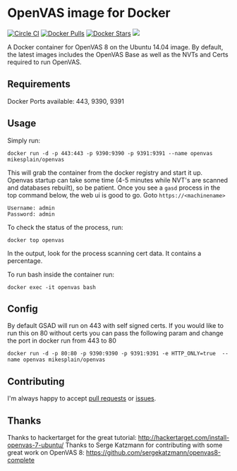 OpenVAS image for Docker
==============

[![Circle CI](https://img.shields.io/circleci/project/mikesplain/openvas-docker/master.svg)](https://circleci.com/gh/mikesplain/openvas-docker/tree/master)
[![Docker Pulls](https://img.shields.io/docker/pulls/mikesplain/openvas.svg)](https://hub.docker.com/r/mikesplain/openvas/)
[![Docker Stars](https://img.shields.io/docker/stars/mikesplain/openvas.svg)](https://hub.docker.com/r/mikesplain/openvas/)
[![](https://images.microbadger.com/badges/image/mikesplain/openvas.svg)](https://microbadger.com/images/mikesplain/openvas "Get your own image badge on microbadger.com")

A Docker container for OpenVAS 8 on the Ubuntu 14.04 image.  By default, the latest images includes the OpenVAS Base as well as the NVTs and Certs required to run OpenVAS.

Requirements
------------
Docker
Ports available: 443, 9390, 9391

Usage
-----

Simply run:

```
docker run -d -p 443:443 -p 9390:9390 -p 9391:9391 --name openvas mikesplain/openvas
```

This will grab the container from the docker registry and start it up.  Openvas startup can take some time (4-5 minutes while NVT's are scanned and databases rebuilt), so be patient.  Once you see a `gasd` process in the top command below, the web ui is good to go.  Goto `https://<machinename>`

```
Username: admin
Password: admin
```

To check the status of the process, run:

```
docker top openvas
```

In the output, look for the process scanning cert data.  It contains a percentage.

To run bash inside the container run:

```
docker exec -it openvas bash
```

Config
------
By default GSAD will run on 443 with self signed certs.  If you would like to run
this on 80 without certs you can pass the following param and change the port in
docker run from 443 to 80

```
docker run -d -p 80:80 -p 9390:9390 -p 9391:9391 -e HTTP_ONLY=true  --name openvas mikesplain/openvas
```

Contributing
------------

I'm always happy to accept [pull requests](https://github.com/mikesplain/openvas-docker/pulls) or [issues](https://github.com/mikesplain/openvas-docker/issues).

Thanks
------
Thanks to hackertarget for the great tutorial: http://hackertarget.com/install-openvas-7-ubuntu/
Thanks to Serge Katzmann for contributing with some great work on OpenVAS 8: https://github.com/sergekatzmann/openvas8-complete
